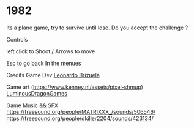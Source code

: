 # 1982

Its a plane game, try to survive until lose. Do you accept the challenge ?

Controls

left click to Shoot / Arrows to move

Esc to go back In the menues

Credits
Game Dev
[Leonardo Brizuela](https://leonardobrizuela.itch.io/1982)

Game art
 (https://www.kenney.nl/assets/pixel-shmup)
[LuminousDragonGames](https://opengameart.org/content/perfectly-seamless-island-background)

Game Music && SFX
https://freesound.org/people/MATRIXXX_/sounds/506546/
https://freesound.org/people/dkiller2204/sounds/423134/
